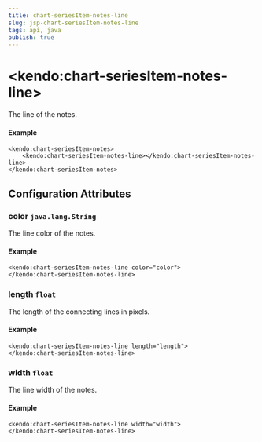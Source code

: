 ```yaml
---
title: chart-seriesItem-notes-line
slug: jsp-chart-seriesItem-notes-line
tags: api, java
publish: true
---
```


# \<kendo:chart-seriesItem-notes-line\>

The line of the notes.

#### Example
    <kendo:chart-seriesItem-notes>
        <kendo:chart-seriesItem-notes-line></kendo:chart-seriesItem-notes-line>
    </kendo:chart-seriesItem-notes>

## Configuration Attributes

### color `java.lang.String`

The line color of the notes.

#### Example
    <kendo:chart-seriesItem-notes-line color="color">
    </kendo:chart-seriesItem-notes-line>

### length `float`

The length of the connecting lines in pixels.

#### Example
    <kendo:chart-seriesItem-notes-line length="length">
    </kendo:chart-seriesItem-notes-line>

### width `float`

The line width of the notes.

#### Example
    <kendo:chart-seriesItem-notes-line width="width">
    </kendo:chart-seriesItem-notes-line>

 

